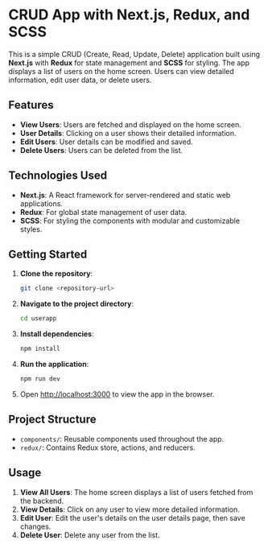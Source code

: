 # CRUD App with Next.js, Redux, and SCSS

This is a simple CRUD (Create, Read, Update, Delete) application built using **Next.js** with **Redux** for state management and **SCSS** for styling. The app displays a list of users on the home screen. Users can view detailed information, edit user data, or delete users.

## Features

- **View Users**: Users are fetched and displayed on the home screen.
- **User Details**: Clicking on a user shows their detailed information.
- **Edit Users**: User details can be modified and saved.
- **Delete Users**: Users can be deleted from the list.

## Technologies Used

- **Next.js**: A React framework for server-rendered and static web applications.
- **Redux**: For global state management of user data.
- **SCSS**: For styling the components with modular and customizable styles.

## Getting Started

1. **Clone the repository**:
   ```bash
   git clone <repository-url>
   ```
   
2. **Navigate to the project directory**:
   ```bash
   cd userapp
   ```
   
3. **Install dependencies**:
   ```bash
   npm install
   ```

4. **Run the application**:
   ```bash
   npm run dev
   ```

5. Open [http://localhost:3000](http://localhost:3000) to view the app in the browser.

## Project Structure
- `components/`: Reusable components used throughout the app.
- `redux/`: Contains Redux store, actions, and reducers.

## Usage

1. **View All Users**: The home screen displays a list of users fetched from the backend.
2. **View Details**: Click on any user to view more detailed information.
3. **Edit User**: Edit the user's details on the user details page, then save changes.
4. **Delete User**: Delete any user from the list.

